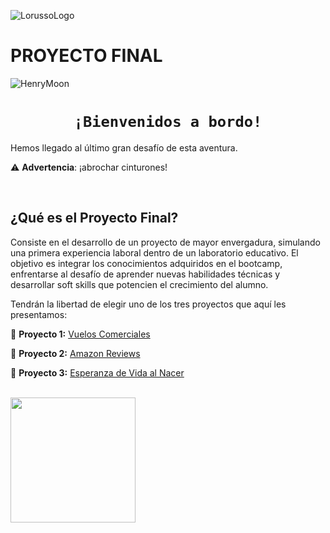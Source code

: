 ![LorussoLogo](https://scontent.fmdq3-1.fna.fbcdn.net/v/t39.30808-6/313263786_110911411815519_5789214515215323117_n.jpg?_nc_cat=102&ccb=1-7&_nc_sid=730e14&_nc_ohc=Uro4rsrXKA8AX_QfctZ&_nc_ht=scontent.fmdq3-1.fna&oh=00_AfAzh9i3mpLsiiAp1wuNUflN2prWxLmA6RYCGeY3ecaaog&oe=635DF96D)

# **PROYECTO FINAL**

![HenryMoon](https://blog.soyhenry.com/content/images/size/w2000/2022/01/Currcula-Henry.png)


# <h1 align="center">**`¡Bienvenidos a bordo!`**</h1>

Hemos llegado al último gran desafío de esta aventura.

⚠️ **Advertencia**: ¡abrochar cinturones! 

</br>

## **¿Qué es el Proyecto Final?**

Consiste en el desarrollo de un proyecto de mayor envergadura, simulando una primera experiencia laboral dentro de un laboratorio educativo. El objetivo es integrar los conocimientos adquiridos en el bootcamp, enfrentarse al desafío de aprender nuevas habilidades técnicas y desarrollar soft skills que potencien el crecimiento del alumno.

Tendrán la libertad de elegir uno de los tres proyectos que aquí les presentamos:

🚀 **Proyecto 1:** [Vuelos Comerciales](https://github.com/soyHenry/PF_DATA/blob/main/Proyectos/Vuelos%20Comerciales.md)

🚀 **Proyecto 2:** [Amazon Reviews](https://github.com/soyHenry/PF_DATA/blob/main/Proyectos/Amazon%20Reviews.md)

🚀 **Proyecto 3:** [Esperanza de Vida al Nacer](https://github.com/soyHenry/PF_DATA/blob/main/Proyectos/Esperanza%20de%20Vida%20al%20Nacer.md)


</br>  <img src= "https://media.tenor.com/nTa69vUhjGgAAAAd/spongebob-good.gif" height="200">
